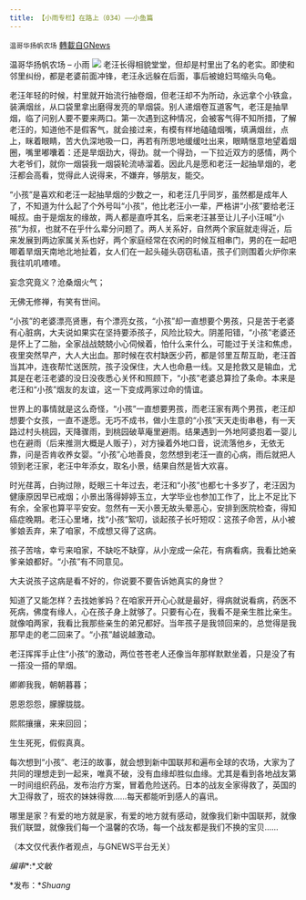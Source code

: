```yaml
---
title: 【小雨专栏】在路上（034）——小鱼篇
---
```

`温哥华扬帆农场` [轉載自GNews](https://gnews.org/zh-hans/1584189/)

温哥华扬帆农场 – 小雨
![](https://assets.gnews.org/wp-content/uploads/2021/06/专栏图.jpg)
老汪长得相貌堂堂，但却是村里出了名的老实。即使和邻里纠纷，都是老婆前面冲锋，老汪永远躲在后面，事后被媳妇骂缩头乌龟。

老汪年轻的时候，村里就开始流行抽卷烟，但老汪却不为所动，永远拿个小铁盒，装满烟丝，从口袋里拿出磨得发亮的旱烟袋。别人递烟卷互道客气，老汪是抽旱烟，临了问别人要不要来两口。第一次遇到这种情况，会被客气得不知所措，了解老汪的，知道他不是假客气，就会接过来，有模有样地磕磕烟嘴，填满烟丝，点上，眯着眼睛，苦大仇深地吸一口，再若有所思地缓缓吐出来，眼睛惬意地望着烟圈，嘴里嘟囔着：还是旱烟劲大，得劲。就一个得劲，一下拉近双方的感情，两个大老爷们，就你一烟袋我一烟袋轮流哧溜着。因此凡是愿和老汪一起抽旱烟的，老汪都会高看，觉得此人说得来，不嫌弃，够朋友，能交。

“小孩”是喜欢和老汪一起抽旱烟的少数之一，和老汪几乎同岁，虽然都是成年人了，不知道为什么起了个外号叫“小孩”，他比老汪小一辈，严格讲“小孩”要给老汪喊叔。由于是烟友的缘故，两人都是直呼其名，后来老汪甚至让儿子小汪喊“小孩”为叔，也就不在乎什么辈分问题了。两人关系好，自然两个家庭就走得近，后来发展到两边家属关系也好，两个家庭经常在农闲的时候互相串门，男的在一起吧唧着旱烟天南地北地扯着，女人们在一起头碰头窃窃私语，孩子们则围着火炉你来我往叽叽喳喳。

妄念究竟义？沧桑烟火气；

无佛无修禅，有笑有世间。

“小孩”的老婆漂亮贤惠，有个漂亮女孩，“小孩”却一直想要个男孩，只是苦于老婆有心脏病，大夫说如果实在坚持要添孩子，风险比较大。阴差阳错，“小孩”老婆还是怀上了二胎，全家战战兢兢小心伺候着，怕什么来什么，可能过于关注和焦虑，夜里突然早产，大人大出血。那时候在农村缺医少药，都是邻里互帮互助，老汪首当其冲，连夜帮忙送医院，孩子没保住，大人也命悬一线。又是抢救又是输血，尤其是在老汪老婆的没日没夜悉心关怀和照顾下，“小孩”老婆总算捡了条命。本来是老汪和“小孩”烟友的友谊，这一下变成两家过命的情谊。

世界上的事情就是这么奇怪，“小孩”一直想要男孩，而老汪家有两个男孩，老汪却想要个女孩，一直不遂愿。无巧不成书，做小生意的“小孩”天天走街串巷，有一天路过村头桃园，天降骤雨，到桃园破草庵里避雨。结果遇到一外地阿婆抱着一婴儿也在避雨（后来推测大概是人贩子），对方操着外地口音，说流落他乡，无依无靠，问是否肯收养女婴。“小孩”心地善良，忽然想到老汪一直的心病，雨后就把人领到老汪家，老汪中年添女，取名小景，结果自然是皆大欢喜。

时光荏苒，白驹过隙，眨眼三十年过去，老汪和“小孩”也都七十多岁了，老汪因为健康原因早已戒烟；小景出落得婷婷玉立，大学毕业也参加工作了，比上不足比下有余，全家也算平平安安。忽然有一天小景无故头晕恶心，安排到医院检查，得知癌症晚期。老汪心里堵，找“小孩”絮叨，谈起孩子长吁短叹：这孩子命苦，从小被爹娘丢弃，来了咱家，不成想又得了这病。

孩子苦啥，幸亏来咱家，不缺吃不缺穿，从小宠成一朵花，有病看病，我看比她亲爹亲娘都好。“小孩”有不同意见。

大夫说孩子这病是看不好的，你说要不要告诉她真实的身世？

知道了又能怎样？去找她爹妈？在咱家开开心心就是最好，得病就说看病，药医不死病，佛度有缘人，心在孩子身上就够了。只要有心在，我看不是亲生胜比亲生。就像咱两家，我看比我那些亲生的弟兄都好。当年孩子是我领回来的，总觉得是我那早走的老二回来了。“小孩”越说越激动。

老汪挥挥手止住“小孩”的激动，两位苍苍老人还像当年那样默默坐着，只是没了有一搭没一搭的旱烟。

卿卿我我，朝朝暮暮；

恩恩怨怨，朦朦胧胧。

熙熙攘攘，来来回回；

生生死死，假假真真。

每次想到“小孩”、老汪的故事，就会想到新中国联邦和遍布全球的农场，大家为了共同的理想走到一起来，唯真不破，没有血缘却胜似血缘。尤其是看到各地战友第一时间组织药品，发布治疗方案，冒着危险送药。日本的战友全家得救了，英国的大卫得救了，班农的妹妹得救……每天都能听到感人的喜讯。

哪里是家？有爱的地方就是家，有爱的地方就有感动，就像我们新中国联邦，就像我们联盟，就像我们每一个温馨的农场，每一个战友都是我们不换的宝贝……

（本文仅代表作者观点，与GNEWS平台无关）





*编审**:**文敏*

*发布：**Shuang*
